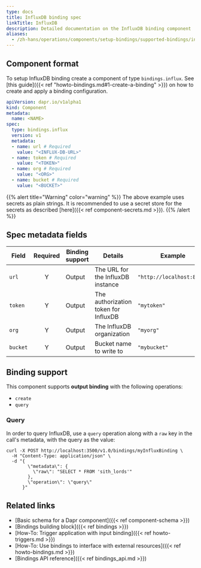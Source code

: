 ```yaml
---
type: docs
title: InfluxDB binding spec
linkTitle: InfluxDB
description: Detailed documentation on the InfluxDB binding component
aliases:
  - /zh-hans/operations/components/setup-bindings/supported-bindings/influxdb/
---
```


## Component format

To setup InfluxDB binding create a component of type `bindings.influx`. See [this guide]({{< ref "howto-bindings.md#1-create-a-binding" >}}) on how to create and apply a binding configuration.

```yaml
apiVersion: dapr.io/v1alpha1
kind: Component
metadata:
  name: <NAME>
spec:
  type: bindings.influx
  version: v1
  metadata:
  - name: url # Required
    value: "<INFLUX-DB-URL>"
  - name: token # Required
    value: "<TOKEN>"
  - name: org # Required
    value: "<ORG>"
  - name: bucket # Required
    value: "<BUCKET>"
```

{{% alert title="Warning" color="warning" %}}
The above example uses secrets as plain strings. It is recommended to use a secret store for the secrets as described [here]({{< ref component-secrets.md >}}).
{{% /alert %}}

## Spec metadata fields

| Field    | Required | Binding support | Details                              | Example                   |
| -------- | :------: | --------------- | ------------------------------------ | ------------------------- |
| `url`    |     Y    | Output          | The URL for the InfluxDB instance    | `"http://localhost:8086"` |
| `token`  |     Y    | Output          | The authorization token for InfluxDB | `"mytoken"`               |
| `org`    |     Y    | Output          | The InfluxDB organization            | `"myorg"`                 |
| `bucket` |     Y    | Output          | Bucket name to write to              | `"mybucket"`              |

## Binding support

This component supports **output binding** with the following operations:

- `create`
- `query`

### Query

In order to query InfluxDB, use a `query` operation along with a `raw` key in the call's metadata, with the query as the value:

```
curl -X POST http://localhost:3500/v1.0/bindings/myInfluxBinding \
  -H "Content-Type: application/json" \
  -d "{
        \"metadata\": {
          \"raw\": "SELECT * FROM 'sith_lords'"
        },
        \"operation\": \"query\"
      }"
```

## Related links

- [Basic schema for a Dapr component]({{< ref component-schema >}})
- [Bindings building block]({{< ref bindings >}})
- [How-To: Trigger application with input binding]({{< ref howto-triggers.md >}})
- [How-To: Use bindings to interface with external resources]({{< ref howto-bindings.md >}})
- [Bindings API reference]({{< ref bindings_api.md >}})
